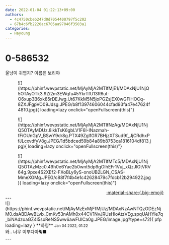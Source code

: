 ```yaml
---
date: 2022-01-04 01:22:13+09:00
authors:
  - 4c4750cbeb247d0d7054400797f5c202
  - 67b4c6fb2220ac6705aa97046f3503a1
categories:
  - Hayoung
---
```


# 0-586532

<div class="post-container" markdown="1">
<div class="content-container md-sidebar__scrollwrap" markdown="1">

울냥이 귀엽지?  이름은 보리야
<figure markdown="1">
![](https://phinf.wevpstatic.net/MjAyMjA2MTlfMjE1/MDAxNjU1NjQ5OTAyOTk3.9Zi2m3EWqfu45YkrTfU13R6ut-O6xup3B6xk85rDEJwg.Ut67KkM5N5joPGZsjEX0wGFIHOCq-8ZXJFgpVO09Jdsg.JPEG/b8f13974606044cfad93fa47e47624f4810.jpg){ loading=lazy onclick="openFullscreen(this)"}
</figure>

<figure markdown="1">
![](https://phinf.wevpstatic.net/MjAyMjA2MTlfNzAg/MDAxNjU1NjQ5OTAyMDUz.8ikkTsK6gbLV1F6I-INazmah-fFiOUnGpV_BSwY9dr8g.PTX49ZglfGR7BHjzXTSud9f_JjCRdhxPfJLcxvdfyV8g.JPEG/1d5bdced59b84a89b8753ca1816104df813.jpg){ loading=lazy onclick="openFullscreen(this)"}
</figure>

<figure markdown="1">
![](https://phinf.wevpstatic.net/MjAyMjA2MTlfMTc5/MDAxNjU1NjQ5OTAzMzc0.49h0e6Yae2b0wnt5dp9gOIhEFr1Vuj_xQzJlGtVRV64g.9pxe4S2XEf2-FXoBLy6yS-onoUB2LGN_CSAS-MmeXGMg.JPEG/c88f7f4b4e1c42628479c7fdcb12b294922.jpg){ loading=lazy onclick="openFullscreen(this)"}
</figure>


</div>
</div>

<div style="text-align: right;" markdown="1">
<a href="https://weverse.io/fromis9/fanpost/0-586532" style="text-align: right;">:material-share:{.big-emoji}</a>
</div>
---

<div class="comments-container md-sidebar__scrollwrap" markdown="1">
<div class="comment" markdown="1">
<div class='id-container' markdown="1">
![](https://phinf.wevpstatic.net/MjAyMzExMjFfMjUz/MDAxNzAwNTQzODEzNjM0.dsABDAwBLvb_CmKv53nAMh0x44CV1NvJRUsHloAtzVEg.spqUAHYle7q_biNAdzoaGZ4l5soReNS5ww6awFUlCa0g.JPEG/image.jpg?type=s72){ pfp loading=lazy }
**<span class="artist">하영</span>** <small>Jan 04 2022, 01:22</small><br>
</div>
<div class='comment-body' markdown="1">
와.. 너무 이뿌다아🐈‍⬛
</div>
</div>
</div>
---
